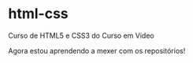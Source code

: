 # html-css
 Curso de HTML5 e CSS3 do Curso em Video

Agora estou aprendendo a mexer com os repositórios!